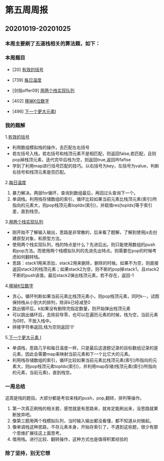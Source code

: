# 第五周周报
## 20201019-20201025
### 本周主要刷了五道栈相关的算法题，如下：


### 本周题目

- [20] [有效的括号](https://leetcode-cn.com/problems/valid-parentheses/)

- [739] [每日温度](https://leetcode-cn.com/problems/daily-temperatures/)

- [剑指offer09] [用两个栈实现队列](https://leetcode-cn.com/problems/yong-liang-ge-zhan-shi-xian-dui-lie-lcof/)

- [402] [移掉K位数字](https://leetcode-cn.com/problems/remove-k-digits/)

- [496] [下一个更大元素I](https://leetcode-cn.com/problems/next-greater-element-i/)


### 我的题解
1.[有效的括号](https://github.com/hjtcn/qiusuo-algorithm-team/blob/master/lm-js/36-20%E6%9C%89%E6%95%88%E7%9A%84%E6%8B%AC%E5%8F%B7.js)

 - 利用数组模拟栈的操作，去匹配左右括号
 - 若左括号入栈，若右括号和栈顶元素不是相匹配，则返回false,若匹配，且则pop掉栈顶元素，迭代完毕后栈为空，则返回true,返回咋faflse
 - 学到了利用map进行括号匹配的技巧。以右括号为key，左括号为value，判断右括号和栈顶元素是否匹配。

2.[每日温度](https://github.com/hjtcn/qiusuo-algorithm-team/blob/master/lm-js/37-739%E6%AF%8F%E6%97%A5%E6%B8%A9%E5%BA%A6.js)

 1. 暴力解决。两层for循环，查询到数组最后，再回过头查询下一个。
 2. 单调栈。利用栈存储数组的索引，循环比较如果当前元素比栈顶元素(索引)所指向的元素大，则pop栈顶元素topIdx(索引)，并赋值res[topIdx]等于索引差，直到栈空。

3.[用两个栈实现队列](https://github.com/hjtcn/qiusuo-algorithm-team/blob/master/lm-js/38-%E5%89%91%E6%8C%87offer09%E7%94%A8%E4%B8%A4%E4%B8%AA%E6%A0%88%E6%9E%84%E5%BB%BA%E9%98%9F%E5%88%97.js)

 - 刚开始不了解输入输出，思路是非常散的，后来看了题解，了解到使用js去创建原型对象，和原型方法。
 - 使用两个栈实现队列，栈的特点是什么？先进后出。则只能使用数组的push和pop方法。而使用两个栈模拟队列的先进先出特点。则需要在pop的时候考虑如何翻转栈。
 - 思路：stack1用来添加，stack2用来删除，删除的时候。如果不为空，则直接返回stack2的栈顶元素；如果stack2为空，则不断的pop掉stack1，且stack2不断的push该值，最后stack2弹出栈顶元素，若不存在，返回-1
   
4.[移掉K位数字](https://github.com/hjtcn/qiusuo-algorithm-team/blob/master/lm-js/39-402%E7%A7%BB%E6%8E%89K%E4%BD%8D%E6%95%B0%E5%AD%97.js)

 - 贪心。循环判断如果当前元素比栈顶元素小，则pop栈顶元素，同时k--，试图保持栈从小到大的排列，除非k已经减至0
 - 跳出循环后，k如果没有删除完指定数量，则开始弹出栈顶元素
 - 可以跳出循环后，去除前导零，也可以在遍历元素的时候，栈为空，当前元素为0时，不放入栈中。
 - 拼接字符串返回,栈为空则返回'0'
  
5.[下一个更大元素 I](https://github.com/hjtcn/qiusuo-algorithm-team/blob/master/lm-js/40-496%E4%B8%8B%E4%B8%80%E4%B8%AA%E6%9B%B4%E5%A4%A7%E5%85%83%E7%B4%A0.js)

- 单调栈，思路几乎和每日温度一样，只是最后这道题记录的目标数组记录的是元素，因此会需要map来映射当前元素和下一个比它大的元素。
- 利用栈存储数组的索引，循环比较如果当前元素比栈顶元素(索引)所指向的元素大，则pop栈顶元素topIdx(索引)，并利用map存储(栈顶元素(索引)所指向的元素，当前元素)，直到栈空。



### 一周总结

   这周是栈的题目。大部分都是考验来栈的push，pop,翻转，排列等操作。

   1. 第一次真正刷栈的相关题，感觉就是有思路来，就肯定能刷出来，没思路就果断放弃吧。
   2. 像第三题用两个栈模拟队列，当时输入输出都没看懂，都不知道从何做起。
   3. 像单调栈这种思路，不存元素本身，开始存索引了，不遇到这些题，很少有那个思维扩展往这上面思考。
   4. 借用栈。进行比较、翻转操作，这种方式也是值得积累经验的
    
### 除了坚持，别无它想
